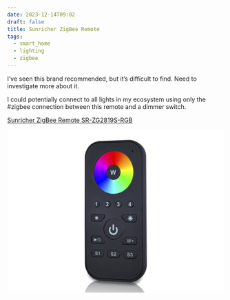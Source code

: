 ```yaml
---
date: 2023-12-14T09:02
draft: false
title: Sunricher ZigBee Remote
tags:
  - smart_home
  - lighting
  - zigbee
---
```

I’ve seen this brand recommended, but it’s difficult to find. Need to investigate more about it.

I could potentially connect to all lights in my ecosystem using only the #zigbee connection between this remote and a dimmer switch.

[Sunricher ZigBee Remote SR-ZG2819S-RGB](https://www.sunricher.com/4-groups-rgb-zigbee-remote-sr-zg2819s-rgb.html)

![Image of a remote control, similar to a TV one but for lights with a big rainbow circle on the top of the button's surface](../attachment/vsc-paste/connected-home-switches-231214174349.png)
